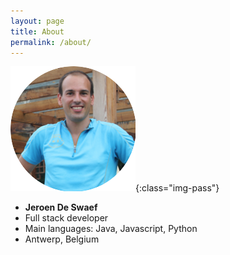 ```yaml
---
layout: page
title: About 
permalink: /about/
---
```


![image of myself](/pass.png){:class="img-pass"}

  * **Jeroen De Swaef**
  * Full stack developer
  * Main languages: Java, Javascript, Python
  * Antwerp, Belgium


